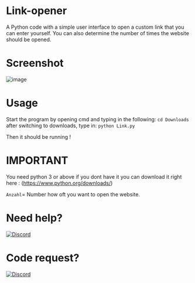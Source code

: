 # Link-opener
A Python code with a simple user interface to open a custom link that you can enter yourself. You can also determine the number of times the website should be opened.

# Screenshot
![image](https://github.com/Chirooon/Link-opener/assets/155199793/93ac2d35-5c51-4849-ac73-bfb3920ec70e)

# Usage
Start the program by opening cmd and typing in the following: `cd Downloads` after switching to downloads, type in: `python Link.py`

Then it should be running !

# IMPORTANT
You need python 3 or above if you dont have it you can download it right here : (https://www.python.org/downloads/)

`Anzahl`= Number how oft you want to open the website.

# Need help?
[![Discord](https://img.shields.io/badge/Add_me_on-Discord-blue.svg)](https://discord.com/users/792468382083448853)

# Code request? 
[![Discord](https://img.shields.io/badge/Add_me_on-Discord-blue.svg)](https://discord.com/users/792468382083448853)

